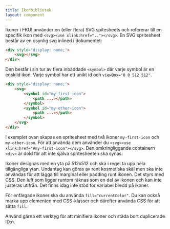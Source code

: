 ```yaml
---
title: Ikonbibliotek
layout: component
---
```


Ikoner i FKUI använder en (eller flera) SVG spitesheets och refererar till en specifik ikon med `<svg><use xlink:href=".."></svg>`.
En SVG spritesheet består av en osynlig svg inlined i dokumentet:

```html raw
<div style="display: none;">
    <svg></svg>
</div>
```

Den består i sin tur av flera inbäddade `<symbol>` där varje symbol är en enskild ikon.
Varje symbol har ett unikt id och `viewBox="0 0 512 512"`.

```html raw
<div style="display: none;">
    <svg>
        <symbol id="my-first-icon">
            <path ...></path>
        </symbol>
        <symbol id="my-other-icon">
            <path ...></path>
        </symbol>
    </svg>
</div>
```

I exemplet ovan skapas en spritesheet med två ikoner `my-first-icon` och `my-other-icon`.
För att använda dem använder du `<svg><use xlink:href="#my-first-icon"></svg>`.
Den omkringliggande containern `<div>` är dold för att inte själva spritesheeten ska synas.

Ikoner designas med en yta på 512x512 och ska i regel ta upp hela tillgängliga ytan.
Undantag kan göras av rent kosmetiska skäl men ska inte användas för att lägga till marginal eller padding runt ikonen.
Det styrs med CSS.
Den luft som ligger runtom räknas som en del av ikonen och kan inte justeras utifrån.
Det finns idag inte stöd för variabel bredd på ikoner.

För enfärgade ikoner ska du använda `fill="currentColor"`.
Du kan också märka upp elementen med CSS-klasser och därefter använda CSS för att sätta `fill`.

Använd gärna ett verktyg för att minifiera ikoner och städa bort duplicerade ID:n.

